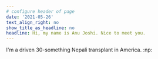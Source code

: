 ```yaml
---
# configure header of page
date: '2021-05-26'
text_align_right: no
show_title_as_headline: no
headline: Hi, my name is Anu Joshi. Nice to meet you.
---
```


<!-- this is a subheadline -->
I'm a driven 30-something Nepali transplant in America. :np:
